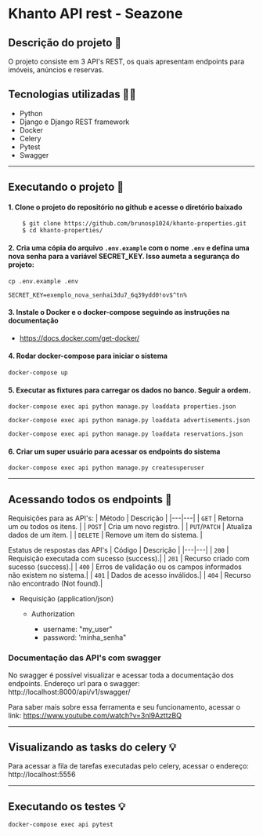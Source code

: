 # Khanto API rest - Seazone

## Descrição do projeto 📄

O projeto consiste em 3 API's REST, os quais apresentam endpoints para imóveis, anúncios e reservas.

## Tecnologias utilizadas 🧑‍💻

+ Python
+ Django e Django REST framework
+ Docker
+ Celery
+ Pytest
+ Swagger

***

## Executando o projeto 🚀

#### 1. Clone o projeto do repositório no github e acesse o diretório baixado

        $ git clone https://github.com/brunosp1024/khanto-properties.git
        $ cd khanto-properties/


#### 2. Cria uma cópia do arquivo `.env.example` com o nome `.env` e defina uma nova senha para a variável SECRET_KEY. Isso aumeta a segurança do projeto:

```shell script
cp .env.example .env
```
```shell script
SECRET_KEY=exemplo_nova_senhai3du7_6q39ydd0!ov$^tn%
```


#### 3. Instale o Docker e o docker-compose seguindo as instruções na documentação

 - https://docs.docker.com/get-docker/


#### 4. Rodar docker-compose para iniciar o sistema

```shell script
docker-compose up
```


#### 5. Executar as fixtures para carregar os dados no banco. Seguir a ordem.

```shell script
docker-compose exec api python manage.py loaddata properties.json
```
```shell script
docker-compose exec api python manage.py loaddata advertisements.json
```
```shell script
docker-compose exec api python manage.py loaddata reservations.json
```


#### 6. Criar um super usuário para acessar os endpoints do sistema

```shell script
docker-compose exec api python manage.py createsuperuser
```

***

## Acessando todos os endpoints 📌

Requisições para as API's:
| Método | Descrição |
|---|---|
| `GET` | Retorna um ou todos os itens. |
| `POST` | Cria um novo registro. |
| `PUT`/`PATCH` | Atualiza dados de um item. |
| `DELETE` | Remove um item do sistema. |

Estatus de respostas das API's
| Código | Descrição |
|---|---|
| `200` | Requisição executada com sucesso (success).|
| `201` | Recurso criado com sucesso (success).|
| `400` | Erros de validação ou os campos informados não existem no sistema.|
| `401` | Dados de acesso inválidos.|
| `404` | Recurso não encontrado (Not found).|

+ Requisição (application/json)

    + Authorization
 
        + username: "my_user"
        + password: 'minha_senha"


### Documentação das API's com swagger

No swagger é possível visualizar e acessar toda a documentação dos endpoints.
Endereço url para o swagger: http://localhost:8000/api/v1/swagger/

Para saber mais sobre essa ferramenta e seu funcionamento, acessar o link: https://www.youtube.com/watch?v=3nl9AzttzBQ

***

## Visualizando as tasks do celery 💡

Para acessar a fila de tarefas executadas pelo celery, acessar o endereço: http://localhost:5556

***

## Executando os testes 💡

```shell script
docker-compose exec api pytest
```

